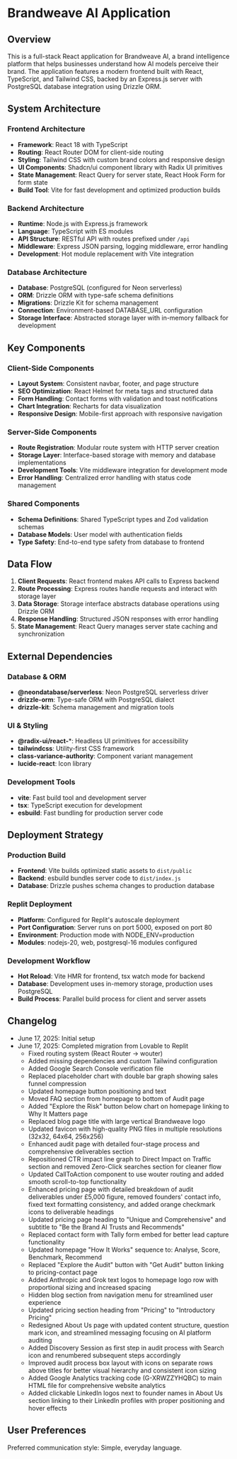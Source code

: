 # Brandweave AI Application

## Overview

This is a full-stack React application for Brandweave AI, a brand intelligence platform that helps businesses understand how AI models perceive their brand. The application features a modern frontend built with React, TypeScript, and Tailwind CSS, backed by an Express.js server with PostgreSQL database integration using Drizzle ORM.

## System Architecture

### Frontend Architecture
- **Framework**: React 18 with TypeScript
- **Routing**: React Router DOM for client-side routing
- **Styling**: Tailwind CSS with custom brand colors and responsive design
- **UI Components**: Shadcn/ui component library with Radix UI primitives
- **State Management**: React Query for server state, React Hook Form for form state
- **Build Tool**: Vite for fast development and optimized production builds

### Backend Architecture
- **Runtime**: Node.js with Express.js framework
- **Language**: TypeScript with ES modules
- **API Structure**: RESTful API with routes prefixed under `/api`
- **Middleware**: Express JSON parsing, logging middleware, error handling
- **Development**: Hot module replacement with Vite integration

### Database Architecture
- **Database**: PostgreSQL (configured for Neon serverless)
- **ORM**: Drizzle ORM with type-safe schema definitions
- **Migrations**: Drizzle Kit for schema management
- **Connection**: Environment-based DATABASE_URL configuration
- **Storage Interface**: Abstracted storage layer with in-memory fallback for development

## Key Components

### Client-Side Components
- **Layout System**: Consistent navbar, footer, and page structure
- **SEO Optimization**: React Helmet for meta tags and structured data
- **Form Handling**: Contact forms with validation and toast notifications
- **Chart Integration**: Recharts for data visualization
- **Responsive Design**: Mobile-first approach with responsive navigation

### Server-Side Components
- **Route Registration**: Modular route system with HTTP server creation
- **Storage Layer**: Interface-based storage with memory and database implementations
- **Development Tools**: Vite middleware integration for development mode
- **Error Handling**: Centralized error handling with status code management

### Shared Components
- **Schema Definitions**: Shared TypeScript types and Zod validation schemas
- **Database Models**: User model with authentication fields
- **Type Safety**: End-to-end type safety from database to frontend

## Data Flow

1. **Client Requests**: React frontend makes API calls to Express backend
2. **Route Processing**: Express routes handle requests and interact with storage layer
3. **Data Storage**: Storage interface abstracts database operations using Drizzle ORM
4. **Response Handling**: Structured JSON responses with error handling
5. **State Management**: React Query manages server state caching and synchronization

## External Dependencies

### Database & ORM
- **@neondatabase/serverless**: Neon PostgreSQL serverless driver
- **drizzle-orm**: Type-safe ORM with PostgreSQL dialect
- **drizzle-kit**: Schema management and migration tools

### UI & Styling
- **@radix-ui/react-***: Headless UI primitives for accessibility
- **tailwindcss**: Utility-first CSS framework
- **class-variance-authority**: Component variant management
- **lucide-react**: Icon library

### Development Tools
- **vite**: Fast build tool and development server
- **tsx**: TypeScript execution for development
- **esbuild**: Fast bundling for production server code

## Deployment Strategy

### Production Build
- **Frontend**: Vite builds optimized static assets to `dist/public`
- **Backend**: esbuild bundles server code to `dist/index.js`
- **Database**: Drizzle pushes schema changes to production database

### Replit Deployment
- **Platform**: Configured for Replit's autoscale deployment
- **Port Configuration**: Server runs on port 5000, exposed on port 80
- **Environment**: Production mode with NODE_ENV=production
- **Modules**: nodejs-20, web, postgresql-16 modules configured

### Development Workflow
- **Hot Reload**: Vite HMR for frontend, tsx watch mode for backend
- **Database**: Development uses in-memory storage, production uses PostgreSQL
- **Build Process**: Parallel build process for client and server assets

## Changelog

- June 17, 2025: Initial setup
- June 17, 2025: Completed migration from Lovable to Replit
  - Fixed routing system (React Router → wouter)
  - Added missing dependencies and custom Tailwind configuration
  - Added Google Search Console verification file
  - Replaced placeholder chart with double bar graph showing sales funnel compression
  - Updated homepage button positioning and text
  - Moved FAQ section from homepage to bottom of Audit page
  - Added "Explore the Risk" button below chart on homepage linking to Why It Matters page
  - Replaced blog page title with large vertical Brandweave logo
  - Updated favicon with high-quality PNG files in multiple resolutions (32x32, 64x64, 256x256)
  - Enhanced audit page with detailed four-stage process and comprehensive deliverables section
  - Repositioned CTR impact line graph to Direct Impact on Traffic section and removed Zero-Click searches section for cleaner flow
  - Updated CallToAction component to use wouter routing and added smooth scroll-to-top functionality
  - Enhanced pricing page with detailed breakdown of audit deliverables under £5,000 figure, removed founders' contact info, fixed text formatting consistency, and added orange checkmark icons to deliverable headings
  - Updated pricing page heading to "Unique and Comprehensive" and subtitle to "Be the Brand AI Trusts and Recommends"
  - Replaced contact form with Tally form embed for better lead capture functionality
  - Updated homepage "How It Works" sequence to: Analyse, Score, Benchmark, Recommend
  - Replaced "Explore the Audit" button with "Get Audit" button linking to pricing-contact page
  - Added Anthropic and Grok text logos to homepage logo row with proportional sizing and increased spacing
  - Hidden blog section from navigation menu for streamlined user experience  
  - Updated pricing section heading from "Pricing" to "Introductory Pricing"
  - Redesigned About Us page with updated content structure, question mark icon, and streamlined messaging focusing on AI platform auditing
  - Added Discovery Session as first step in audit process with Search icon and renumbered subsequent steps accordingly
  - Improved audit process box layout with icons on separate rows above titles for better visual hierarchy and consistent icon sizing
  - Added Google Analytics tracking code (G-XRWZZYHQBC) to main HTML file for comprehensive website analytics
  - Added clickable LinkedIn logos next to founder names in About Us section linking to their LinkedIn profiles with proper positioning and hover effects

## User Preferences

Preferred communication style: Simple, everyday language.